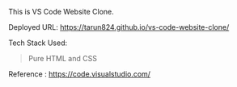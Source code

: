 This is VS Code Website Clone.

Deployed URL:
https://tarun824.github.io/vs-code-website-clone/

Tech Stack Used:

> Pure HTML and CSS

Reference :
https://code.visualstudio.com/
